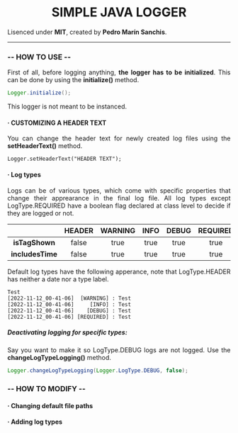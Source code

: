 

<div style="text-align: justify">

<div style="text-align: center">

# SIMPLE JAVA LOGGER

</div>

Lisenced under **MIT**, created by **Pedro Marín Sanchis**.

---

### -- HOW TO USE --

First of all, before logging anything, **the logger has to be initialized**. This can be done by using the **initialize()** method.

```java
Logger.initialize();
```

This logger is not meant to be instanced.

#### · CUSTOMIZING A HEADER TEXT

You can change the header text for newly created log files using the **setHeaderText()** method.

<pre><code>Logger.setHeaderText("HEADER TEXT");</code></pre>

#### · Log types

Logs can be of various types, which come with specific properties that change their apprearance in the final log file. All log types except LogType.REQUIRED have a boolean flag declared at class level to decide if they are logged or not.

|                  |      **HEADER**     |     **WARNING**     |       **INFO**      |      **DEBUG**      | **REQUIRED** |
|:----------------:|:-------------------:|:-------------------:|:-------------------:|:-------------------:|:------------:|
| **isTagShown**   | false               | true                | true                | true                | true         |
| **includesTime** | false               | true                | true                | true                | true         |

Default log types have the following apperance, note that LogType.HEADER has neither a date nor a type label.


```
Test
[2022-11-12_00-41-06]  [WARNING] : Test
[2022-11-12_00-41-06]     [INFO] : Test
[2022-11-12_00-41-06]    [DEBUG] : Test
[2022-11-12_00-41-06] [REQUIRED] : Test
```

##### Deactivating logging for specific types:

Say you want to make it so LogType.DEBUG logs are not logged. Use the **changeLogTypeLogging()** method.

```java
Logger.changeLogTypeLogging(Logger.LogType.DEBUG, false);
```

### -- HOW TO MODIFY --

#### · Changing default file paths

#### · Adding log types

</div>